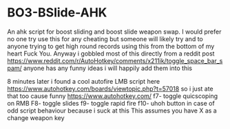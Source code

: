 # BO3-BSlide-AHK
An ahk script for boost sliding and boost slide weapon swap.
I would prefer no one try use this for any cheating but someone will likely try and to anyone trying to get high round records using this from the bottom of my heart Fuck You.
Anyway i gobbled most of this directly from a reddit post https://www.reddit.com/r/AutoHotkey/comments/x211ik/toggle_space_bar_spam/
anyone has any funny ideas i will happily add them into this

8 minutes later i found a cool autofire LMB script here https://www.autohotkey.com/boards/viewtopic.php?t=57018 so i just ate that too cause funny
https://www.autohotkey.com/
f7- toggle quicscoping on RMB
F8- toggle slides
f9- toggle rapid fire
f10- uhoh button in case of odd script behaviour because i suck at this
This assumes you have X as a change weapon key
